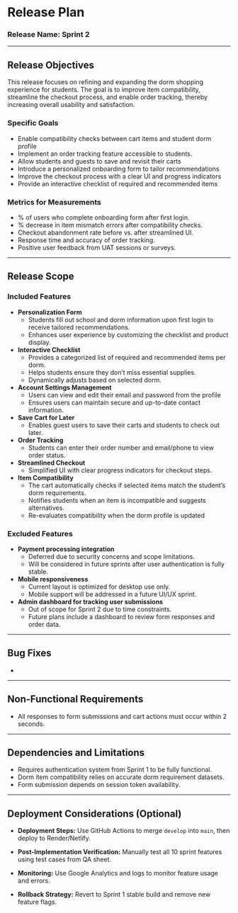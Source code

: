 # Release Plan

### Release Name: Sprint 2

----------------

## Release Objectives

This release focuses on refining and expanding the dorm shopping experience for students. The goal is to improve item compatibility, streamline the checkout process, and enable order tracking, thereby increasing overall usability and satisfaction.

### Specific Goals

- Enable compatibility checks between cart items and student dorm profile  
- Implement an order tracking feature accessible to students.  
- Allow students and guests to save and revisit their carts  
- Introduce a personalized onboarding form to tailor recommendations  
- Improve the checkout process with a clear UI and progress indicators  
- Provide an interactive checklist of required and recommended items 

### Metrics for Measurements

- % of users who complete onboarding form after first login.  
- % decrease in item mismatch errors after compatibility checks.  
- Checkout abandonment rate before vs. after streamlined UI.  
- Response time and accuracy of order tracking.  
- Positive user feedback from UAT sessions or surveys.

----------------

## Release Scope

### Included Features

- **Personalization Form**
  - Students fill out school and dorm information upon first login to receive tailored recommendations.
  - Enhances user experience by customizing the checklist and product display.
- **Interactive Checklist**
  - Provides a categorized list of required and recommended items per dorm.
  - Helps students ensure they don’t miss essential supplies.
  - Dynamically adjusts based on selected dorm.
- **Account Settings Management**
  - Users can view and edit their email and password from the profile
  - Ensures users can maintain secure and up-to-date contact information.
- **Save Cart for Later**
  - Enables guest users to save their carts and students to check out later.
- **Order Tracking**
  - Students can enter their order number and email/phone to view order status.
- **Streamlined Checkout**
  - Simplified UI with clear progress indicators for checkout steps.
- **Item Compatibility**
  - The cart automatically checks if selected items match the student’s dorm requirements.
  - Notifies students when an item is incompatible and suggests alternatives.
  - Re-evaluates compatibility when the dorm profile is updated

### Excluded Features

- **Payment processing integration**
  - Deferred due to security concerns and scope limitations.
  - Will be considered in future sprints after user authentication is fully stable.
- **Mobile responsiveness**
  - Current layout is optimized for desktop use only.
  - Mobile support will be addressed in a future UI/UX sprint.
- **Admin dashboard for tracking user submissions**
  - Out of scope for Sprint 2 due to time constraints.
  - Future plans include a dashboard to review form responses and order data.

----------------

## Bug Fixes

- 

----------------

## Non-Functional Requirements

- All responses to form submissions and cart actions must occur within 2 seconds.

----------------

## Dependencies and Limitations

- Requires authentication system from Sprint 1 to be fully functional.  
- Dorm item compatibility relies on accurate dorm requirement datasets.  
- Form submission depends on session token availability.

----------------

## Deployment Considerations (Optional)

- **Deployment Steps:** Use GitHub Actions to merge `develop` into `main`, then deploy to Render/Netlify.

- **Post-Implementation Verification:** Manually test all 10 sprint features using test cases from QA sheet.

- **Monitoring:** Use Google Analytics and logs to monitor feature usage and errors.

- **Rollback Strategy:** Revert to Sprint 1 stable build and remove new feature flags.

